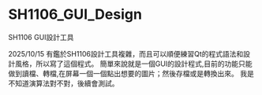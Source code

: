 # SH1106_GUI_Design
SH1106 GUI設計工具

2025/10/15
有鑑於SH1106設計工具複雜，而且可以順便練習Qt的程式語法和設計風格，所以寫了這個程式。
簡單來說就是一個GUI的設計程式,目前的功能只能做到讀檔、轉檔,在屏幕一個一個點出想要的圖片；然後存檔或是轉換出來。
我是不知道演算法對不對，後續會測試。
